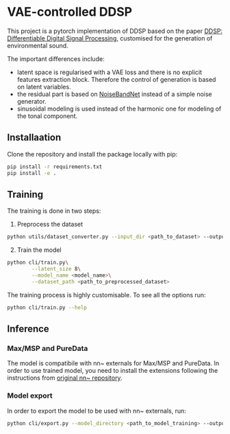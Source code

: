 # VAE-controlled DDSP
This project is a pytorch implementation of DDSP based on the paper [DDSP: Differentiable Digital Signal Processing](https://arxiv.org/abs/2001.04643), customised for the generation of environmental sound.

The important differences include:
- latent space is regularised with a VAE loss and there is no explicit features extraction block. Therefore the control of generation is based on latent variables.
- the residual part is based on [NoiseBandNet](https://arxiv.org/abs/2307.08007) instead of a simple noise generator.
- sinusoidal modeling is used instead of the harmonic one for modeling of the tonal component.

## Installaation
Clone the repository and install the package locally with pip:
```bash
pip install -r requirements.txt
pip install -e .
```

## Training
The training is done in two steps:
1. Preprocess the dataset
```bash
python utils/dataset_converter.py --input_dir <path_to_dataset> --output_dir <path_to_output_dir>
```
2. Train the model
```bash
python cli/train.py\
        --latent_size 8\
        --model_name <model_name>\
        --dataset_path <path_to_preprocessed_dataset>
```

The training process is highly customisable. To see all the options run:
```bash
python cli/train.py --help
```
## Inference

### Max/MSP and PureData
The model is compatibile with nn~ externals for Max/MSP and PureData. In order to use trained model, you need to install the extensions following the instructions from [original nn~ repository](https://github.com/acids-ircam/nn_tilde).

### Model export
In order to export the model to be used with nn~ externals, run:
```bash
python cli/export.py --model_directory <path_to_model_training> --output_dir <path_to_output_dir>
```


